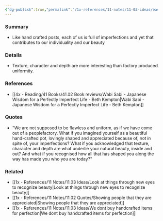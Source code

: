 ```yaml
---
{"dg-publish":true,"permalink":"/1x-references/11-notes/11-03-ideas/each-of-us-is-imperfect-and-beautiful/","title":"Each of us is imperfect and beautiful","created":"2022-11-08T18:09:04.000+03:00","updated":"2025-07-13T12:50:52.346+03:00"}
---
```



### Summary
- Like hand crafted posts, each of us is full of imperfections and yet that contributes to our individuality and our beauty

### Details
- Texture, character and depth are more interesting than factory produced uniformity.

### References
- [[4x - Reading/41 Books/41.02 Book reviews/Wabi Sabi - Japanese Wisdom for a Perfectly Imperfect Life - Beth Kempton\|Wabi Sabi - Japanese Wisdom for a Perfectly Imperfect Life - Beth Kempton]]
### Quotes
- "We are not supposed to be flawless and uniform, as if we have come out of a peoplefactory. What if you imagined yourself as a beautiful hand-crafted pot, lovingly shaped and appreciated because of, not in spite of, your imperfections? What if you acknowledged that texture, character and depth are what underlie your natural beauty, inside and out? And what if you recognised how all that has shaped you along the way has made you who you are today?"

### Related
- [[1x - References/11 Notes/11.03 Ideas/Look at things through new eyes to recognize beauty\|Look at things through new eyes to recognize beauty]]
- [[1x - References/11 Notes/11.02 Quotes/Showing people that they are appreciated\|Showing people that they are appreciated]]
- [[1x - References/11 Notes/11.03 Ideas/We dont buy handcrafted items for perfection\|We dont buy handcrafted items for perfection]]
